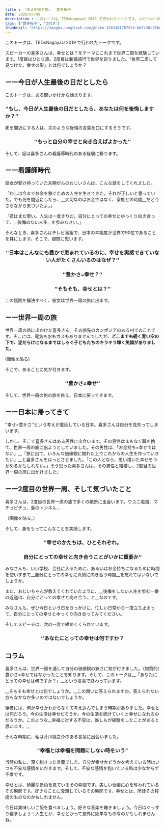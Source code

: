 ```yaml
---
title : 「幸せを探す旅」  喜多桜子
date: 2020/07/09
description : このトークは、TEDxNagoyaU 2019 で行われたトークです。スピーカーの喜多さんは、幸せとは？をテーマにこれまで世界二周を経験しています。1度目はひとり旅、2度目は新婚旅行で世界を巡りました。「世界二周して見つけた、幸せの形」とは何でしょうか？
tags: ["喜多桜子", "2019"]
thumbnail: "https://images.unsplash.com/photo-1583301787654-b67c30c3f6e4?ixlib=rb-1.2.1&ixid=eyJhcHBfaWQiOjEyMDd9&auto=format&fit=crop&w=900&q=60"
---
```


このトークは、TEDxNagoyaU 2019 で行われたトークです。

スピーカーの喜多さんは、幸せとは？をテーマにこれまで世界二周を経験しています。1度目はひとり旅、2度目は新婚旅行で世界を巡りました。「世界二周して見つけた、幸せの形」とは何でしょうか？

## ーー今日が人生最後の日だとしたら

このトークは、ある問いかけから始まります。

### ‘’もし、今日が人生最後の日だとしたら、あなたは何を後悔しますか？’’

死を間近にする人は、次のような後悔の言葉を口にするそうです。

### <div style="text-align: center"> ’’もっと自分の幸せと向き合えばよかった’’</div>


そして、話は喜多さんの看護師時代のある経験に移ります。

## ーー看護師時代

彼女が受け持っていた末期がんのおじいさんは、こんな話をしてくれました。


「わしは今までお金を稼ぐための人生を生きてきた。それが正しいと思っていた。でも死を間近にしたら、__大切なのはお金ではなく、家族との時間__だと今さらながら気づいたよ。」

「君はまだ若い。人生は一度きりだ。自分にとっての幸せとゆっくり向き合って、__後悔のない人生__を歩みなさい。」


そんなとき、喜多さんはテレビ番組で、日本の幸福度が世界で90位であることを耳にします。そこで、疑問に思います。

### <div style="text-align: center">‘’日本はこんなにも豊かで恵まれているのに、幸せを実感できていない人がたくさんいるのはなぜ？’’</div>

### <div style="text-align: center">‘’豊かさ=幸せ？’’</div>

### <div style="text-align: center">’’そもそも、幸せとは？’’</div>

この疑問を解決すべく、彼女は世界一周の旅に出ます。

## ーー世界一周の旅

世界一周の旅に出かけた喜多さん。その旅先のカンボジアのある村でのことです。そこには、電気も水もガスもありませんでしたが、__どこまでも続く青い空の下で、泥だらけになるまではしゃぐ子どもたちのキラキラ輝く笑顔がありました。__


(画像を貼る)


そこで、あることに気が付きます。


### <div style="text-align: center">’’豊かさ≠幸せ’’</div>

そして、世界一周の旅の旅を終え、日本に戻ってきます。

## ーー日本に帰ってきて

‘’幸せ=豊かさ’’という考えが蔓延している日本。喜多さんは自分を見失ってしまいます。

しかし、そこで喜多さんはある男性に出会います。その男性はまもなく職を捨て、世界一周の旅に出ようとしていました。その男性は、「お金持ち=幸せではない」__「旅に出て、いろんな価値観に触れた上でこれからの人生を作っていきたい」__と喜多さんをはっとさせました。「この人となら、思い描いた幸せをつかめるかもしれない。」そう思った喜多さんは、その男性と結婚し、2度目の世界一周の旅に出かけました。

## ーー2度目の世界一周、そして気づいたこと

喜多さんは、2度目の世界一周の旅で多くの絶景に出会います。ウユニ塩湖、マチュピチュ、愛のトンネル...


（画像を貼る。）


そして、身をもってこんなことを実感します。



### <div style="text-align: center">’’幸せのかたちは、ひとそれぞれ。</div>
### <div style="text-align: center">自分にとっての幸せと向き合うことがいかに重要か’’</div>


みなさんも、いい学校、会社に入るために、あるいはお金持ちになるために時間を使いすぎて__自分にとっての幸せに真剣に向き合う時間__を忘れてはいないでしょうか。


また、おじいちゃんが教えてくれていたように、__後悔をしない人生を歩む一番の近道は、自分にとっての幸せと向き合うこと__なのです。


みなさんも、ぜひ今日という日をきっかけに、忙しい日常から一度立ち止まって、自分にとっての幸せとゆっくり向き合ってみてください。


そしてスピーチは、次の一言で締めくくられています。

### <div style="text-align: center">’’あなたにとっての幸せは何ですか？</div>


## コラム

喜多さんは、世界一周を通して自分の価値観の狭さに気が付きました。（物質的）豊かさ=幸せではなかったことを知ります。そして、このトークは__「あなたにとっての幸せは何ですか？」__という言葉で終わっています。

__そもそも幸せとは何でしょうか。__この問いに答えられますか。答えられない方もなかなか多いのではないでしょうか。

筆者には、何が幸せかわからなくて考え込んでしまう時期がありました。幸せとは何だろう。今の生活は幸せだろうか。今の生活を続けていくと幸せになれるのだろうか。このような__幸福に対する不安は、誰しもが経験をしたことがあると思います。__

そんな時期に、私は芥川龍之介のある言葉に出会いました。

### <div style="text-align: center">”幸福とは幸福を問題にしない時をいう”</div>

当時の私に、深く刺さった言葉でした。自分が幸せかどうかを考えている時はいつも不安な感情をいだきます。そして、不安な感情を抱いている時は少なからず不幸です。

幸せとは、綺麗な景色を見ているその瞬間です。美しい音楽に心を奪われているその瞬間です。好きなことに没頭しているその瞬間です。幸せとは、所詮その程度のものなのかもしれません。　

今日は美味しいご飯を食べましょう。好きな音楽を聴きましょう。今日はぐっすり寝ましょう！人生とか、幸せとかって意外に簡単なものなのかもしれませんね。
